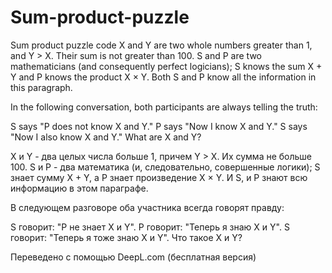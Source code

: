 # Sum-product-puzzle
Sum product puzzle code 
X and Y are two whole numbers greater than 1, and Y > X. Their sum is not greater than 100. S and P are two mathematicians (and consequently perfect logicians); S knows the sum X + Y and P knows the product X × Y. Both S and P know all the information in this paragraph.

In the following conversation, both participants are always telling the truth:

S says "P does not know X and Y."
P says "Now I know X and Y."
S says "Now I also know X and Y."
What are X and Y?


X и Y - два целых числа больше 1, причем Y > X. Их сумма не больше 100. S и P - два математика (и, следовательно, совершенные логики); S знает сумму X + Y, а P знает произведение X × Y. И S, и P знают всю информацию в этом параграфе.

В следующем разговоре оба участника всегда говорят правду:

S говорит: "P не знает X и Y".
P говорит: "Теперь я знаю X и Y".
S говорит: "Теперь я тоже знаю X и Y".
Что такое X и Y?

Переведено с помощью DeepL.com (бесплатная версия)
